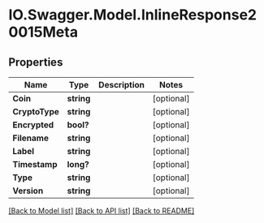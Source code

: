 # IO.Swagger.Model.InlineResponse20015Meta
## Properties

Name | Type | Description | Notes
------------ | ------------- | ------------- | -------------
**Coin** | **string** |  | [optional] 
**CryptoType** | **string** |  | [optional] 
**Encrypted** | **bool?** |  | [optional] 
**Filename** | **string** |  | [optional] 
**Label** | **string** |  | [optional] 
**Timestamp** | **long?** |  | [optional] 
**Type** | **string** |  | [optional] 
**Version** | **string** |  | [optional] 

[[Back to Model list]](../README.md#documentation-for-models) [[Back to API list]](../README.md#documentation-for-api-endpoints) [[Back to README]](../README.md)

